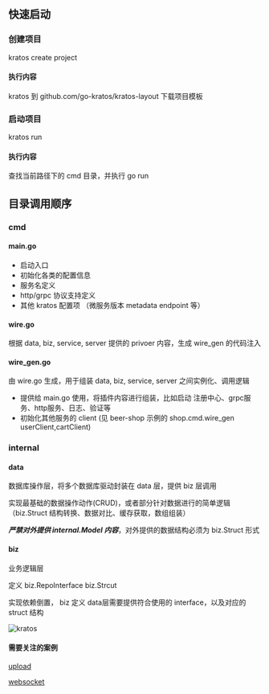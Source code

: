 ## 快速启动

### 创建项目

kratos create project

#### 执行内容

kratos 到 github.com/go-kratos/kratos-layout 下载项目模板

### 启动项目

kratos run

#### 执行内容

查找当前路径下的 cmd 目录，并执行 go run

## 目录调用顺序

### cmd

#### main.go

- 启动入口
- 初始化各类的配置信息
- 服务名定义
- http/grpc 协议支持定义
- 其他 kratos 配置项 （微服务版本 metadata endpoint 等）

#### wire.go

根据 data, biz, service, server 提供的 privoer 内容，生成 wire_gen 的代码注入

#### wire_gen.go

由 wire.go 生成，用于组装 data, biz, service, server 之间实例化、调用逻辑

- 提供给 main.go 使用，将插件内容进行组装，比如启动 注册中心、grpc服务、http服务、日志、验证等
- 初始化其他服务的 client (见 beer-shop 示例的 shop.cmd.wire_gen userClient,cartClient)

### internal

#### data

数据库操作层，将多个数据库驱动封装在 data 层，提供 biz 层调用

实现最基础的数据操作动作(CRUD)，或者部分针对数据进行的简单逻辑（biz.Struct 结构转换、数据对比、缓存获取，数组组装）

***严禁对外提供 internal.Model 内容***，对外提供的数据结构必须为 biz.Struct 形式

#### biz

业务逻辑层

定义 biz.RepoInterface biz.Strcut 

实现依赖倒置， biz 定义 data层需要提供符合使用的 interface，以及对应的 struct 结构



![kratos](/Users/hanhui/note/draw/kratos/kratos.jpg)

#### 需要关注的案例

[upload](https://github.com/go-kratos/examples/blob/main/http/upload/main.go)

[websocket](https://github.com/go-kratos/examples/tree/main/ws)

